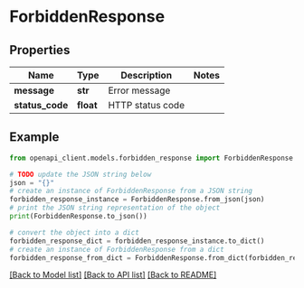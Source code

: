 # ForbiddenResponse


## Properties

Name | Type | Description | Notes
------------ | ------------- | ------------- | -------------
**message** | **str** | Error message | 
**status_code** | **float** | HTTP status code | 

## Example

```python
from openapi_client.models.forbidden_response import ForbiddenResponse

# TODO update the JSON string below
json = "{}"
# create an instance of ForbiddenResponse from a JSON string
forbidden_response_instance = ForbiddenResponse.from_json(json)
# print the JSON string representation of the object
print(ForbiddenResponse.to_json())

# convert the object into a dict
forbidden_response_dict = forbidden_response_instance.to_dict()
# create an instance of ForbiddenResponse from a dict
forbidden_response_from_dict = ForbiddenResponse.from_dict(forbidden_response_dict)
```
[[Back to Model list]](../README.md#documentation-for-models) [[Back to API list]](../README.md#documentation-for-api-endpoints) [[Back to README]](../README.md)


